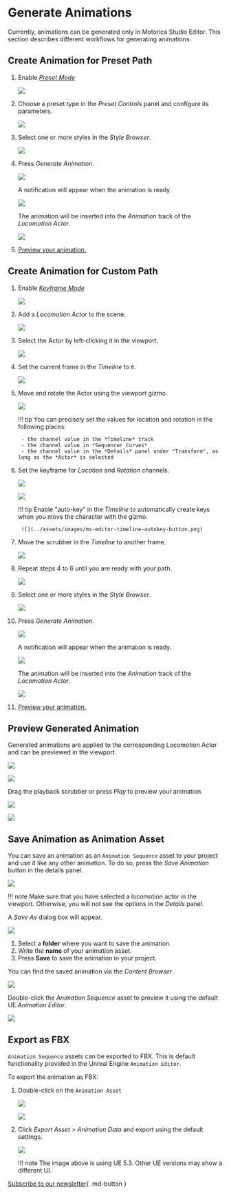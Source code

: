 # Generate Animations

Currently, animations can be generated only in Motorica Studio Editor. This section describes different workflows for generating animations.

## Create Animation for Preset Path

1. Enable [*Preset Mode*](ui-editor-modes.md#preset-mode)

    ![](../assets/images/ms-editor-editor-mode-preset.png)

2. Choose a preset type in the *Preset Controls* panel and configure its parameters.

    ![](../assets/images/ms-editor-preset-controls-panel-configured.png)

3. Select one or more styles in the *Style Browser*.

    ![](../assets/images/ms-editor-style-browser-selected-style-with-style-mixer.png)

4. Press *Generate Animation*.

    ![](../assets/images/ms-editor-generate-animation-button.png)

    A notification will appear when the animation is ready.

    ![](../assets/images/ms-editor-animation-generated-notification.png)

    The animation will be inserted into the *Animation* track of the *Locomotion Actor*.

    ![](../assets/images/ms-editor-timeline-animation-track-with-animation.png)

5. [Preview your animation.](#preview-generated-animation)

## Create Animation for Custom Path

1. Enable [*Keyframe Mode*](ui-editor-modes.md#keyframe-mode)

    ![](../assets/images/ms-editor-editor-mode-keyframe.png)

2. Add a *Locomotion Actor* to the scene.

    ![](../assets/images/ms-editor-toolbar-add-actor-button.png)

3. Select the Actor by left-clicking it in the viewport.

    ![](../assets/images/ms-editor-viewport-with-character-tpose.png)

4. Set the current frame in the *Timeline* to `0`.

    ![](../assets/images/ms-editor-timeline-scrubber-at-zero.png)

5. Move and rotate the Actor using the viewport gizmo.
    
    ![](../assets/images/ms-editor-viewport-gizmo.png)

    !!! tip
        You can precisely set the values for location and rotation in the following places:
        
        - the channel value in the *Timeline* track
        - the channel value in *Sequencer Curves*
        - the channel value in the *Details* panel under "Transform", as long as the *Actor* is selected
        
6. Set the keyframe for *Location* and *Rotation* channels.

    ![](../assets/images/ms-editor-timeline-add-keyframe.png)

    ![](../assets/images/ms-editor-timeline-keyframes-added.png)

    !!! tip
        Enable "auto-key" in the *Timeline* to automatically create keys when you move the character with the gizmo.

        ![](../assets/images/ms-editor-timeline-autokey-button.png)

7. Move the scrubber in the *Timeline* to another frame.

    ![](../assets/images/ms-editor-timeline-scrubber-at-two-with-key.png)

8. Repeat steps 4 to 6 until you are ready with your path.

    ![](../assets/images/ms-editor-timeline-filled-with-curve-editor.png)

9. Select one or more styles in the *Style Browser*.

    ![](../assets/images/ms-editor-style-browser-selected-style-with-style-mixer.png)

10. Press *Generate Animation*.

    ![](../assets/images/ms-editor-generate-animation-button.png)

    A notification will appear when the animation is ready.

    ![](../assets/images/ms-editor-animation-generated-notification.png)

    The animation will be inserted into the *Animation* track of the *Locomotion Actor*.

    ![](../assets/images/ms-editor-timeline-animation-track-with-animation.png)

11. [Preview your animation.](#preview-generated-animation)

## Preview Generated Animation

Generated animations are applied to the corresponding Locomotion Actor and can be previewed in the viewport.

![](../assets/images/ms-editor-viewport-with-character-animated.png)

![](../assets/images/ms-editor-timeline-with-viewport-animation-slides.png)

Drag the playback scrubber or press *Play* to preview your animation.

![](../assets/images/ms-editor-timeline-scrubber-at-two-with-key.png)

![](../assets/images/ue-sequencer-play-button.png)

## Save Animation as Animation Asset

You can save an animation as an `Animation Sequence` asset to your project and use it like any other animation. To do so, press the *Save Animation* button in the details panel.

![](../assets/images/ms-editor-save-animation-button.png)

!!! note
    Make sure that you have selected a locomotion actor in the viewport. Otherwise, you will not see the options in the *Details* panel.

A *Save As* dialog box will appear.

![](../assets/images/ms-editor-save-animation-dialog.png)

1. Select a **folder** where you want to save the animation.
2. Write the **name** of your animation asset.
3. Press **Save** to save the animation in your project.

You can find the saved animation via the *Content Browser*.

![](../assets/images/ue-content-browser-saved-animation-asset.png)

Double-click the *Animation Sequence* asset to preview it using the default UE *Animation Editor*.

![](../assets/images/ue-animation-editor-with-motorica-animation.png)

## Export as FBX

`Animation Sequence` assets can be exported to FBX. This is default functionality provided in the Unreal Engine `Animation Editor`.

To export the animation as FBX:

1. Double-click on the `Animation Asset`

    ![](../assets/images/ue-content-browser-saved-animation-asset-arrow.png)

    ![](../assets/images/ue-animation-editor-with-motorica-animation.png)

2. Click *Export Asset > Animation Data* and export using the default settings.

    ![](../assets/images/ue-animation-editor-export-asset-animation-data.png)

    !!! note
        The image above is using UE 5.3. Other UE versions may show a different UI.
   
[Subscribe to our newsletter](#){ .md-button }
